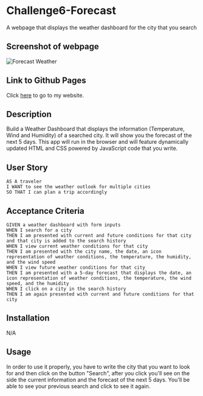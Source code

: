 # Challenge6-Forecast
A webpage that displays the weather dashboard for the city that you search

## Screenshot of webpage
![Forecast Weather](https://user-images.githubusercontent.com/125534814/234128245-03623834-3c35-4264-8a60-af0c22e9ee0a.png)

## Link to Github Pages 
Click [here](https://carloscastilloflores.github.io/Challenge6-Forecast) to go to my website. 

## Description
Build a Weather Dashboard that displays the information (Temperature, Wind and Humidity) of a searched city. It will show you the forecast of the next 5 days. This app will run in the browser and will feature dynamically updated HTML and CSS powered by JavaScript code that you write.

## User Story 
```
AS A traveler
I WANT to see the weather outlook for multiple cities
SO THAT I can plan a trip accordingly
```

## Acceptance Criteria

```
GIVEN a weather dashboard with form inputs
WHEN I search for a city
THEN I am presented with current and future conditions for that city and that city is added to the search history
WHEN I view current weather conditions for that city
THEN I am presented with the city name, the date, an icon representation of weather conditions, the temperature, the humidity, and the wind speed
WHEN I view future weather conditions for that city
THEN I am presented with a 5-day forecast that displays the date, an icon representation of weather conditions, the temperature, the wind speed, and the humidity
WHEN I click on a city in the search history
THEN I am again presented with current and future conditions for that city
```

## Installation 
N/A

## Usage 
In order to use it properly, you have to write the city that you want to look for and then click on the button "Search", after you click you'll see on the side the current information and the forecast of the next 5 days. You'll be able to see your previous search and click to see it again. 